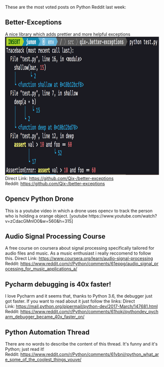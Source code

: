 <html><body><p>These are the most voted posts on Python Reddit last week:
</p><h2>Better-Exceptions</h2>
A nice library which adds prettier and more helpful exceptions
<img class="alignnone size-full wp-image-276" src="/2017/03/screenshot.png" alt="screenshot" width="1082" height="452">
Direct Link: <a href="https://github.com/Qix-/better-exceptions">https://github.com/Qix-/better-exceptions
</a>Reddit: <a href="https://github.com/Qix-/better-exceptions">https://github.com/Qix-/better-exceptions</a>
<h2>Opencv Python Drone</h2>
This is a youtube video in which a drone uses opencv to track the person who is holding a orange object.
[youtube https://www.youtube.com/watch?v=zCdacGMnlO0&amp;w=560&amp;h=315]
<h2>Audio Signal Processing Course</h2>
A free course on coursera about signal processing specifically tailored for audio files and music. As a music enthusiast i really reccomend to follow this.
Direct Link: <a href="https://www.coursera.org/learn/audio-signal-processing">https://www.coursera.org/learn/audio-signal-processing</a>
Reddit: <a href="https://www.reddit.com/r/Python/comments/61eppg/audio_signal_processing_for_music_applications_a/">https://www.reddit.com/r/Python/comments/61eppg/audio_signal_processing_for_music_applications_a/</a>
<h2>Pycharm debugging is 40x faster!</h2>
I love Pycharm and it seems that, thanks to Python 3.6, the debugger just got faster. If you want to read about it just follow the links:
Direct Link: <a href="https://mail.python.org/pipermail/python-dev/2017-March/147681.html">https://mail.python.org/pipermail/python-dev/2017-March/147681.html</a>
Reddit: <a href="https://www.reddit.com/r/Python/comments/61hokj/pythondev_pycharm_debugger_became_40x_faster_on/">https://www.reddit.com/r/Python/comments/61hokj/pythondev_pycharm_debugger_became_40x_faster_on/</a>
<h2>Python Automation Thread</h2>
There are no words to describe the content of this thread. It's funny and it's Python; just read it!
Reddit: <a href="https://www.reddit.com/r/Python/comments/61vbni/rpython_what_are_some_of_the_coolest_things_youve/">https://www.reddit.com/r/Python/comments/61vbni/rpython_what_are_some_of_the_coolest_things_youve/</a></body></html>